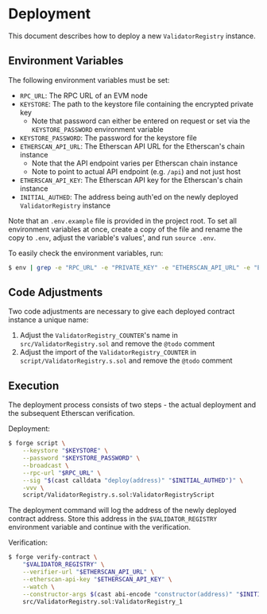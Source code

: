 # Deployment

This document describes how to deploy a new `ValidatorRegistry` instance.

## Environment Variables

The following environment variables must be set:

- `RPC_URL`: The RPC URL of an EVM node
- `KEYSTORE`: The path to the keystore file containing the encrypted private key
    - Note that password can either be entered on request or set via the `KEYSTORE_PASSWORD` environment variable
- `KEYSTORE_PASSWORD`: The password for the keystore file
- `ETHERSCAN_API_URL`: The Etherscan API URL for the Etherscan's chain instance
    - Note that the API endpoint varies per Etherscan chain instance
    - Note to point to actual API endpoint (e.g. `/api`) and not just host
- `ETHERSCAN_API_KEY`: The Etherscan API key for the Etherscan's chain instance
- `INITIAL_AUTHED`: The address being auth'ed on the newly deployed `ValidatorRegistry` instance

Note that an `.env.example` file is provided in the project root. To set all environment variables at once, create a copy of the file and rename the copy to `.env`, adjust the variable's values', and run `source .env`.

To easily check the environment variables, run:

```bash
$ env | grep -e "RPC_URL" -e "PRIVATE_KEY" -e "ETHERSCAN_API_URL" -e "ETHERSCAN_API_KEY" -e "INITIAL_AUTHED"
```

## Code Adjustments

Two code adjustments are necessary to give each deployed contract instance a unique name:

1. Adjust the `ValidatorRegistry_COUNTER`'s name in `src/ValidatorRegistry.sol` and remove the `@todo` comment
2. Adjust the import of the `ValidatorRegistry_COUNTER` in `script/ValidatorRegistry.s.sol` and remove the `@todo` comment

## Execution

The deployment process consists of two steps - the actual deployment and the subsequent Etherscan verification.

Deployment:

```bash
$ forge script \
    --keystore "$KEYSTORE" \
    --password "$KEYSTORE_PASSWORD" \
    --broadcast \
    --rpc-url "$RPC_URL" \
    --sig "$(cast calldata "deploy(address)" "$INITIAL_AUTHED")" \
    -vvv \
    script/ValidatorRegistry.s.sol:ValidatorRegistryScript
```

The deployment command will log the address of the newly deployed contract address. Store this address in the `$VALIDATOR_REGISTRY` environment variable and continue with the verification.

Verification:

```bash
$ forge verify-contract \
    "$VALIDATOR_REGISTRY" \
    --verifier-url "$ETHERSCAN_API_URL" \
    --etherscan-api-key "$ETHERSCAN_API_KEY" \
    --watch \
    --constructor-args $(cast abi-encode "constructor(address)" "$INITIAL_AUTHED") \
    src/ValidatorRegistry.sol:ValidatorRegistry_1
```
